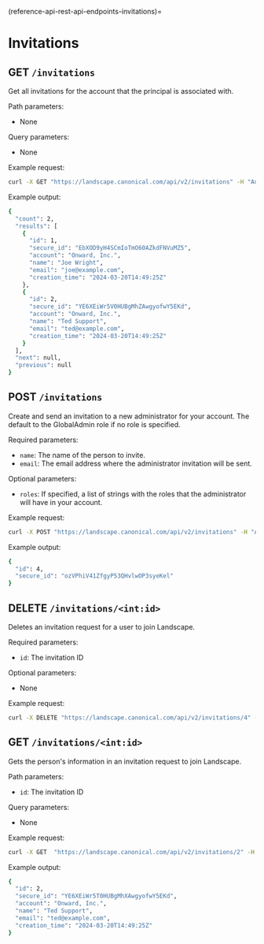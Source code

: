 (reference-api-rest-api-endpoints-invitations)=
# Invitations

## GET `/invitations`

Get all invitations for the account that the principal is associated with.

Path parameters:

- None

Query parameters:

- None

Example request:
```bash
curl -X GET "https://landscape.canonical.com/api/v2/invitations" -H "Authorization: Bearer $JWT"
```

Example output:
```bash
{
  "count": 2,
  "results": [
    {
      "id": 1,
      "secure_id": "EbXOD9yH4SCmIoTmO60AZkdFNVuMZ5",
      "account": "Onward, Inc.",
      "name": "Joe Wright",
      "email": "joe@example.com",
      "creation_time": "2024-03-20T14:49:25Z"
    },
    {
      "id": 2,
      "secure_id": "YE6XEiWr5V0HUBgMhZAwgyofwY5EKd",
      "account": "Onward, Inc.",
      "name": "Ted Support",
      "email": "ted@example.com",
      "creation_time": "2024-03-20T14:49:25Z"
    }
  ],
  "next": null,
  "previous": null
}
```

## POST `/invitations`

Create and send an invitation to a new administrator for your account. The default to the GlobalAdmin role if no role is specified.

Required parameters:

- `name`: The name of the person to invite.
- `email`: The email address where the administrator invitation will be sent.

Optional parameters:

- `roles`: If specified, a list of strings with the roles that the administrator will have in your account.

Example request:
```bash
curl -X POST "https://landscape.canonical.com/api/v2/invitations" -H "Authorization: Bearer $JWT" -d '{"name": "Bobby", "email": "bobby@ubuntu.com", "roles": ["Auditor", "SupportAnalyst"]}'
```

Example output:
```bash
{
  "id": 4,
  "secure_id": "ozVPhiV41ZfgyP53QHvlwOP3syeKel"
}
```

## DELETE `/invitations/<int:id>`

Deletes an invitation request for a user to join Landscape.

Required parameters:

- `id`: The invitation ID

Optional parameters:

- None

Example request:
```bash
curl -X DELETE "https://landscape.canonical.com/api/v2/invitations/4" -H "Authorization: Bearer $JWT"
```

## GET `/invitations/<int:id>`

Gets the person's information in an invitation request to join Landscape.

Path parameters:

- `id`: The invitation ID

Query parameters:

- None

Example request:
```bash
curl -X GET  "https://landscape.canonical.com/api/v2/invitations/2" -H "Authorization: Bearer $JWT"
```

Example output:
```bash
{
  "id": 2,
  "secure_id": "YE6XEiWr5T0HUBgMhXAwgyofwY5EKd",
  "account": "Onward, Inc.",
  "name": "Ted Support",
  "email": "ted@example.com",
  "creation_time": "2024-03-20T14:49:25Z"
}
```

